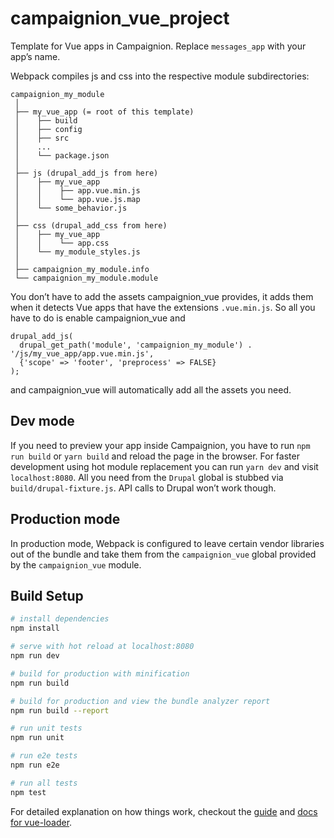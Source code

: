 # campaignion_vue_project

Template for Vue apps in Campaignion.
Replace `messages_app` with your app’s name.

Webpack compiles js and css into the respective module subdirectories:
```
campaignion_my_module
 │
 ├── my_vue_app (= root of this template)
 │    ├── build
 │    ├── config
 │    ├── src
 │    ...
 │    └── package.json
 │
 ├── js (drupal_add_js from here)
 │    ├── my_vue_app
 │    │    ├── app.vue.min.js
 │    │    └── app.vue.js.map
 │    └── some_behavior.js
 │
 ├── css (drupal_add_css from here)
 │    ├── my_vue_app
 │    │    └── app.css
 │    └── my_module_styles.js
 │
 ├── campaignion_my_module.info
 └── campaignion_my_module.module
```

You don’t have to add the assets campaignion_vue provides, it adds them when it detects Vue apps that have the extensions `.vue.min.js`. So all you have to do is enable campaignion_vue and
```
drupal_add_js(
  drupal_get_path('module', 'campaignion_my_module') . '/js/my_vue_app/app.vue.min.js',
  {'scope' => 'footer', 'preprocess' => FALSE}
);
```
and campaignion_vue will automatically add all the assets you need.

## Dev mode

If you need to preview your app inside Campaignion, you have to run `npm run build` or `yarn build` and reload the page in the browser.
For faster development using hot module replacement you can run `yarn dev` and visit `localhost:8080`. All you need from the `Drupal` global is stubbed via `build/drupal-fixture.js`. API calls to Drupal won’t work though.

## Production mode

In production mode, Webpack is configured to leave certain vendor libraries out of the bundle and take them from the `campaignion_vue` global provided by the `campaignion_vue` module.

## Build Setup

``` bash
# install dependencies
npm install

# serve with hot reload at localhost:8080
npm run dev

# build for production with minification
npm run build

# build for production and view the bundle analyzer report
npm run build --report

# run unit tests
npm run unit

# run e2e tests
npm run e2e

# run all tests
npm test
```

For detailed explanation on how things work, checkout the [guide](http://vuejs-templates.github.io/webpack/) and [docs for vue-loader](http://vuejs.github.io/vue-loader).
